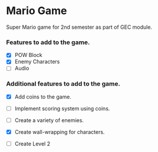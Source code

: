 # Mario Game

Super Mario game for 2nd semester as part of GEC module.

### Features to add to the game.
- [x] POW Block
- [x] Enemy Characters
- [ ] Audio

### Additional features to add to the game.
- [x] Add coins to the game.
- [ ] Implement scoring system using coins.
- [ ] Create a variety of enemies.
- [x] Create wall-wrapping for characters.

- [ ] Create Level 2